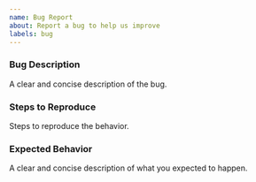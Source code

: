 ```yaml
---
name: Bug Report
about: Report a bug to help us improve
labels: bug
---
```


### Bug Description
A clear and concise description of the bug.

### Steps to Reproduce
Steps to reproduce the behavior.

### Expected Behavior
A clear and concise description of what you expected to happen.
